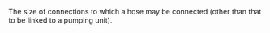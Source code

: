 The size of connections to which a hose may be connected (other than that to be linked to a pumping unit).
